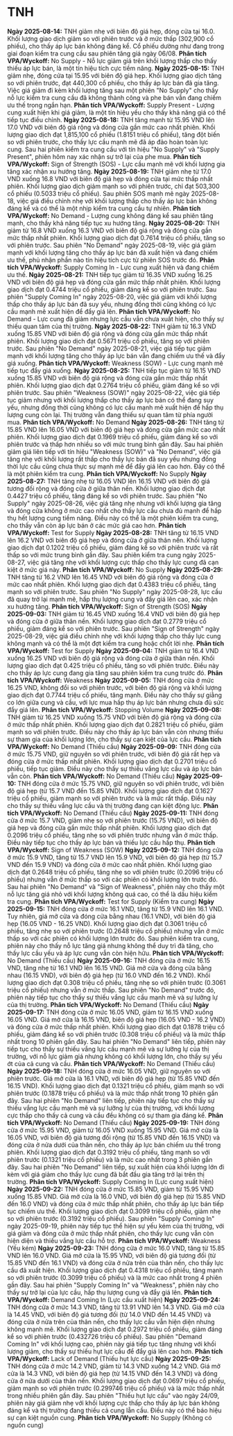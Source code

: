 # TNH

**Ngày 2025-08-14:** TNH giảm nhẹ với biên độ giá hẹp, đóng cửa tại 16.0. Khối lượng giao dịch giảm so với phiên trước và ở mức thấp (302,900 cổ phiếu), cho thấy áp lực bán không đáng kể. Cổ phiếu dường như đang trong giai đoạn kiểm tra cung cầu sau phiên tăng giá ngày 06/08. **Phân tích VPA/Wyckoff:** No Supply - Nỗ lực giảm giá trên khối lượng thấp cho thấy thiếu áp lực bán, là một tín hiệu tích cực tiềm năng.
**Ngày 2025-08-15:** TNH giảm nhẹ, đóng cửa tại 15.95 với biên độ giá hẹp. Khối lượng giao dịch tăng so với phiên trước, đạt 440,300 cổ phiếu, cho thấy áp lực bán đã gia tăng. Việc giá giảm đi kèm khối lượng tăng sau một phiên "No Supply" cho thấy nỗ lực kiểm tra cung cầu đã không thành công và phe bán vẫn đang chiếm ưu thế trong ngắn hạn. **Phân tích VPA/Wyckoff:** Supply Present - Lượng cung xuất hiện khi giá giảm, là một tín hiệu yếu cho thấy khả năng giá có thể tiếp tục điều chỉnh.
**Ngày 2025-08-18:** TNH tăng mạnh từ 15.95 VND lên 17.0 VND với biên độ giá rộng và đóng cửa gần mức cao nhất phiên. Khối lượng giao dịch đạt 1,815,100 cổ phiếu (1.8151 triệu cổ phiếu), tăng đột biến so với phiên trước, cho thấy lực cầu mạnh mẽ đã áp đảo hoàn toàn lực cung. Sau hai phiên kiểm tra cung cầu với tín hiệu "No Supply" và "Supply Present", phiên hôm nay xác nhận sự trở lại của phe mua. **Phân tích VPA/Wyckoff:** Sign of Strength (SOS) - Lực cầu mạnh mẽ với khối lượng gia tăng xác nhận xu hướng tăng.
**Ngày 2025-08-19:** TNH giảm nhẹ từ 17.0 VND xuống 16.8 VND với biên độ giá hẹp và đóng cửa tại mức thấp nhất phiên. Khối lượng giao dịch giảm mạnh so với phiên trước, chỉ đạt 503,300 cổ phiếu (0.5033 triệu cổ phiếu). Sau phiên SOS mạnh mẽ ngày 2025-08-18, việc giá điều chỉnh nhẹ với khối lượng thấp cho thấy áp lực bán không đáng kể và có thể là một nhịp kiểm tra cung cầu tự nhiên. **Phân tích VPA/Wyckoff:** No Demand - Lượng cung không đáng kể sau phiên tăng mạnh, cho thấy khả năng tiếp tục xu hướng tăng.
**Ngày 2025-08-20:** TNH giảm từ 16.8 VND xuống 16.3 VND với biên độ giá rộng và đóng cửa gần mức thấp nhất phiên. Khối lượng giao dịch đạt 0.7614 triệu cổ phiếu, tăng so với phiên trước. Sau phiên "No Demand" ngày 2025-08-19, việc giá giảm mạnh với khối lượng tăng cho thấy áp lực bán đã xuất hiện và đang chiếm ưu thế, phủ nhận phần nào tín hiệu tích cực từ phiên SOS trước đó. **Phân tích VPA/Wyckoff:** Supply Coming In - Lực cung xuất hiện và đang chiếm ưu thế.
**Ngày 2025-08-21:** TNH tiếp tục giảm từ 16.35 VND xuống 16.25 VND với biên độ giá hẹp và đóng cửa gần mức thấp nhất phiên. Khối lượng giao dịch đạt 0.4744 triệu cổ phiếu, giảm đáng kể so với phiên trước. Sau phiên "Supply Coming In" ngày 2025-08-20, việc giá giảm với khối lượng thấp cho thấy áp lực bán đã suy yếu, nhưng đồng thời cũng không có lực cầu mạnh mẽ xuất hiện để đẩy giá lên. **Phân tích VPA/Wyckoff:** No Demand - Lực cung đã giảm nhưng lực cầu vẫn chưa xuất hiện, cho thấy sự thiếu quan tâm của thị trường.
**Ngày 2025-08-22:** TNH giảm từ 16.3 VND xuống 15.85 VND với biên độ giá rộng và đóng cửa gần mức thấp nhất phiên. Khối lượng giao dịch đạt 0.5671 triệu cổ phiếu, tăng so với phiên trước. Sau phiên "No Demand" ngày 2025-08-21, việc giá tiếp tục giảm mạnh với khối lượng tăng cho thấy áp lực bán vẫn đang chiếm ưu thế và đẩy giá xuống. **Phân tích VPA/Wyckoff:** Weakness (SOW) - Lực cung mạnh mẽ tiếp tục đẩy giá xuống.
**Ngày 2025-08-25:** TNH tiếp tục giảm từ 16.15 VND xuống 15.85 VND với biên độ giá rộng và đóng cửa gần mức thấp nhất phiên. Khối lượng giao dịch đạt 0.2764 triệu cổ phiếu, giảm đáng kể so với phiên trước. Sau phiên "Weakness (SOW)" ngày 2025-08-22, việc giá tiếp tục giảm nhưng với khối lượng thấp cho thấy áp lực bán có thể đang suy yếu, nhưng đồng thời cũng không có lực cầu mạnh mẽ xuất hiện để hấp thụ lượng cung còn lại. Thị trường vẫn đang thiếu sự quan tâm từ phía người mua. **Phân tích VPA/Wyckoff:** No Demand
**Ngày 2025-08-26:** TNH tăng từ 15.85 VND lên 16.05 VND với biên độ giá hẹp và đóng cửa gần mức cao nhất phiên. Khối lượng giao dịch đạt 0.1969 triệu cổ phiếu, giảm đáng kể so với phiên trước và thấp hơn nhiều so với mức trung bình gần đây. Sau hai phiên giảm giá liên tiếp với tín hiệu "Weakness (SOW)" và "No Demand", việc giá tăng nhẹ với khối lượng rất thấp cho thấy lực bán đã suy yếu nhưng đồng thời lực cầu cũng chưa thực sự mạnh mẽ để đẩy giá lên cao hơn. Đây có thể là một phiên kiểm tra cung. **Phân tích VPA/Wyckoff:** No Supply
**Ngày 2025-08-27:** TNH tăng nhẹ từ 16.05 VND lên 16.15 VND với biên độ giá tương đối rộng và đóng cửa ở giữa thân nến. Khối lượng giao dịch đạt 0.4427 triệu cổ phiếu, tăng đáng kể so với phiên trước. Sau phiên "No Supply" ngày 2025-08-26, việc giá tăng nhẹ nhưng với khối lượng gia tăng và đóng cửa không ở mức cao nhất cho thấy lực cầu chưa đủ mạnh để hấp thụ hết lượng cung tiềm năng. Điều này có thể là một phiên kiểm tra cung, cho thấy vẫn còn áp lực bán ở các mức giá cao hơn. **Phân tích VPA/Wyckoff:** Test for Supply
**Ngày 2025-08-28:** TNH tăng từ 16.15 VND lên 16.2 VND với biên độ giá hẹp và đóng cửa ở giữa thân nến. Khối lượng giao dịch đạt 0.1202 triệu cổ phiếu, giảm đáng kể so với phiên trước và rất thấp so với mức trung bình gần đây. Sau phiên kiểm tra cung ngày 2025-08-27, việc giá tăng nhẹ với khối lượng cực thấp cho thấy lực cung đã cạn kiệt ở mức giá này. **Phân tích VPA/Wyckoff:** No Supply
**Ngày 2025-08-29:** TNH tăng từ 16.2 VND lên 16.45 VND với biên độ giá rộng và đóng cửa ở mức cao nhất phiên. Khối lượng giao dịch đạt 0.4383 triệu cổ phiếu, tăng mạnh so với phiên trước. Sau phiên "No Supply" ngày 2025-08-28, lực cầu đã quay trở lại mạnh mẽ, hấp thụ lượng cung và đẩy giá lên cao, xác nhận xu hướng tăng. **Phân tích VPA/Wyckoff:** Sign of Strength (SOS)
**Ngày 2025-09-03:** TNH giảm từ 16.45 VND xuống 16.4 VND với biên độ giá hẹp và đóng cửa ở giữa thân nến. Khối lượng giao dịch đạt 0.2779 triệu cổ phiếu, giảm đáng kể so với phiên trước. Sau phiên "Sign of Strength" ngày 2025-08-29, việc giá điều chỉnh nhẹ với khối lượng thấp cho thấy lực cung không mạnh và có thể là một đợt kiểm tra cung hoặc chốt lời nhẹ. **Phân tích VPA/Wyckoff:** Test for Supply
**Ngày 2025-09-04:** TNH giảm từ 16.4 VND xuống 16.25 VND với biên độ giá rộng và đóng cửa ở giữa thân nến. Khối lượng giao dịch đạt 0.425 triệu cổ phiếu, tăng so với phiên trước. Điều này cho thấy áp lực cung đang gia tăng sau phiên kiểm tra cung trước đó. **Phân tích VPA/Wyckoff:** Weakness
**Ngày 2025-09-05:** TNH đóng cửa ở mức 16.25 VND, không đổi so với phiên trước, với biên độ giá rộng và khối lượng giao dịch đạt 0.7744 triệu cổ phiếu, tăng mạnh. Điều này cho thấy sự giằng co lớn giữa cung và cầu, với lực mua hấp thụ áp lực bán nhưng chưa đủ sức đẩy giá lên. **Phân tích VPA/Wyckoff:** Stopping Volume
**Ngày 2025-09-08:** TNH giảm từ 16.25 VND xuống 15.75 VND với biên độ giá rộng và đóng cửa ở mức thấp nhất phiên. Khối lượng giao dịch đạt 0.2821 triệu cổ phiếu, giảm mạnh so với phiên trước. Điều này cho thấy áp lực bán vẫn còn nhưng thiếu sự tham gia của khối lượng lớn, cho thấy sự cạn kiệt của lực cầu. **Phân tích VPA/Wyckoff:** No Demand (Thiếu cầu)
**Ngày 2025-09-09:** TNH đóng cửa ở mức 15.75 VND, giữ nguyên so với phiên trước, với biên độ giá rất hẹp và đóng cửa ở mức thấp nhất phiên. Khối lượng giao dịch đạt 0.2701 triệu cổ phiếu, tiếp tục giảm. Điều này cho thấy sự thiếu vắng lực cầu và áp lực bán vẫn còn. **Phân tích VPA/Wyckoff:** No Demand (Thiếu cầu)
**Ngày 2025-09-10:** TNH đóng cửa ở mức 15.75 VND, giữ nguyên so với phiên trước, với biên độ giá hẹp (từ 15.7 VND đến 15.85 VND). Khối lượng giao dịch đạt 0.1627 triệu cổ phiếu, giảm mạnh so với phiên trước và là mức rất thấp. Điều này cho thấy sự thiếu vắng lực cầu và thị trường đang cạn kiệt động lực. **Phân tích VPA/Wyckoff:** No Demand (Thiếu cầu)
**Ngày 2025-09-11:** TNH đóng cửa ở mức 15.7 VND, giảm nhẹ so với phiên trước (15.75 VND), với biên độ giá hẹp và đóng cửa gần mức thấp nhất phiên. Khối lượng giao dịch đạt 0.2096 triệu cổ phiếu, tăng nhẹ so với phiên trước nhưng vẫn ở mức thấp. Điều này tiếp tục cho thấy áp lực bán và thiếu lực cầu hấp thụ. **Phân tích VPA/Wyckoff:** Sign of Weakness (SOW)
**Ngày 2025-09-12:** TNH đóng cửa ở mức 15.9 VND, tăng từ 15.7 VND lên 15.9 VND, với biên độ giá hẹp (từ 15.7 VND đến 15.9 VND) và đóng cửa ở mức cao nhất phiên. Khối lượng giao dịch đạt 0.2648 triệu cổ phiếu, tăng nhẹ so với phiên trước (0.2096 triệu cổ phiếu) nhưng vẫn ở mức thấp so với các phiên có khối lượng lớn trước đó. Sau hai phiên "No Demand" và "Sign of Weakness", phiên này cho thấy một nỗ lực tăng giá nhỏ với khối lượng không quá cao, có thể là dấu hiệu kiểm tra cung. **Phân tích VPA/Wyckoff:** Test for Supply (Kiểm tra cung)
**Ngày 2025-09-15:** TNH đóng cửa ở mức 16.1 VND, tăng từ 15.9 VND lên 16.1 VND. Tuy nhiên, giá mở cửa và đóng cửa bằng nhau (16.1 VND), với biên độ giá hẹp (16.05 VND - 16.25 VND). Khối lượng giao dịch đạt 0.3061 triệu cổ phiếu, tăng nhẹ so với phiên trước (0.2648 triệu cổ phiếu) nhưng vẫn ở mức thấp so với các phiên có khối lượng lớn trước đó. Sau phiên kiểm tra cung, phiên này cho thấy nỗ lực tăng giá nhưng không thể duy trì đà tăng, cho thấy lực cầu yếu và áp lực cung vẫn còn hiện hữu. **Phân tích VPA/Wyckoff:** No Demand (Thiếu cầu)
**Ngày 2025-09-16:** TNH đóng cửa ở mức 16.15 VND, tăng nhẹ từ 16.1 VND lên 16.15 VND. Giá mở cửa và đóng cửa bằng nhau (16.15 VND), với biên độ giá hẹp (từ 16.0 VND đến 16.2 VND). Khối lượng giao dịch đạt 0.308 triệu cổ phiếu, tăng nhẹ so với phiên trước (0.3061 triệu cổ phiếu) nhưng vẫn ở mức thấp. Sau phiên "No Demand" trước đó, phiên này tiếp tục cho thấy sự thiếu vắng lực cầu mạnh mẽ và sự lưỡng lự của thị trường. **Phân tích VPA/Wyckoff:** No Demand (Thiếu cầu)
**Ngày 2025-09-17:** TNH đóng cửa ở mức 16.05 VND, giảm từ 16.15 VND xuống 16.05 VND. Giá mở cửa là 16.15 VND, biên độ giá hẹp (16.05 VND - 16.2 VND) và đóng cửa ở mức thấp nhất phiên. Khối lượng giao dịch đạt 0.1878 triệu cổ phiếu, giảm đáng kể so với phiên trước (0.308 triệu cổ phiếu) và là mức thấp nhất trong 10 phiên gần đây. Sau hai phiên "No Demand" liên tiếp, phiên này tiếp tục cho thấy sự thiếu vắng lực cầu mạnh mẽ và sự lưỡng lự của thị trường, với nỗ lực giảm giá nhưng không có khối lượng lớn, cho thấy sự yếu ớt của cả cung và cầu. **Phân tích VPA/Wyckoff:** No Demand (Thiếu cầu)
**Ngày 2025-09-18:** TNH đóng cửa ở mức 16.05 VND, giữ nguyên so với phiên trước. Giá mở cửa là 16.1 VND, với biên độ giá hẹp (từ 15.85 VND đến 16.15 VND). Khối lượng giao dịch đạt 0.1321 triệu cổ phiếu, giảm mạnh so với phiên trước (0.1878 triệu cổ phiếu) và là mức thấp nhất trong 10 phiên gần đây. Sau hai phiên "No Demand" liên tiếp, phiên này tiếp tục cho thấy sự thiếu vắng lực cầu mạnh mẽ và sự lưỡng lự của thị trường, với khối lượng cực thấp cho thấy cả cung và cầu đều không có sự tham gia đáng kể. **Phân tích VPA/Wyckoff:** No Demand (Thiếu cầu)
**Ngày 2025-09-19:** TNH đóng cửa ở mức 15.95 VND, giảm từ 16.05 VND xuống 15.95 VND. Giá mở cửa là 16.05 VND, với biên độ giá tương đối rộng (từ 15.85 VND đến 16.15 VND) và đóng cửa ở nửa dưới của thân nến, cho thấy áp lực bán chiếm ưu thế trong phiên. Khối lượng giao dịch đạt 0.3192 triệu cổ phiếu, tăng mạnh so với phiên trước (0.1321 triệu cổ phiếu) và là mức cao nhất trong 3 phiên gần đây. Sau hai phiên "No Demand" liên tiếp, sự xuất hiện của khối lượng lớn đi kèm với giá giảm cho thấy lực cung đã bắt đầu gia tăng trở lại trên thị trường. **Phân tích VPA/Wyckoff:** Supply Coming In (Lực cung xuất hiện)
**Ngày 2025-09-22:** TNH đóng cửa ở mức 15.85 VND, giảm từ 15.95 VND xuống 15.85 VND. Giá mở cửa là 16.0 VND, với biên độ giá hẹp (từ 15.85 VND đến 16.0 VND) và đóng cửa ở mức thấp nhất phiên, cho thấy áp lực bán tiếp tục chiếm ưu thế. Khối lượng giao dịch đạt 0.3099 triệu cổ phiếu, giảm nhẹ so với phiên trước (0.3192 triệu cổ phiếu). Sau phiên "Supply Coming In" ngày 2025-09-19, phiên này tiếp tục thể hiện sự yếu kém của thị trường, với giá giảm và đóng cửa ở mức thấp nhất phiên, cho thấy lực cung vẫn còn hiện diện và thiếu vắng lực cầu hỗ trợ. **Phân tích VPA/Wyckoff:** Weakness (Yếu kém)
**Ngày 2025-09-23:** TNH đóng cửa ở mức 16.0 VND, tăng từ 15.85 VND lên 16.0 VND. Giá mở cửa là 15.95 VND, với biên độ giá tương đối (từ 15.85 VND đến 16.1 VND) và đóng cửa ở nửa trên của thân nến, cho thấy lực cầu đã xuất hiện. Khối lượng giao dịch đạt 0.4318 triệu cổ phiếu, tăng mạnh so với phiên trước (0.3099 triệu cổ phiếu) và là mức cao nhất trong 4 phiên gần đây. Sau hai phiên "Supply Coming In" và "Weakness", phiên này cho thấy sự trở lại của lực cầu, hấp thụ lượng cung và đẩy giá lên. **Phân tích VPA/Wyckoff:** Demand Coming In (Lực cầu xuất hiện)
**Ngày 2025-09-24:** TNH đóng cửa ở mức 14.3 VND, tăng từ 13.91 VND lên 14.3 VND. Giá mở cửa là 14.45 VND, với biên độ giá tương đối (từ 14.0 VND đến 14.45 VND) và đóng cửa ở nửa trên của thân nến, cho thấy lực cầu vẫn hiện diện nhưng không mạnh mẽ. Khối lượng giao dịch đạt 0.2972 triệu cổ phiếu, giảm đáng kể so với phiên trước (0.432726 triệu cổ phiếu). Sau phiên "Demand Coming In" với khối lượng cao, phiên này giá tiếp tục tăng nhưng với khối lượng giảm, cho thấy sự thiếu hụt lực cầu để đẩy giá lên cao hơn. **Phân tích VPA/Wyckoff:** Lack of Demand (Thiếu hụt lực cầu)
**Ngày 2025-09-25:** TNH đóng cửa ở mức 14.2 VND, giảm từ 14.3 VND xuống 14.2 VND. Giá mở cửa là 14.3 VND, với biên độ giá hẹp (từ 14.15 VND đến 14.3 VND) và đóng cửa ở nửa dưới của thân nến. Khối lượng giao dịch đạt 0.0697 triệu cổ phiếu, giảm mạnh so với phiên trước (0.299746 triệu cổ phiếu) và là mức thấp nhất trong nhiều phiên gần đây. Sau phiên "Thiếu hụt lực cầu" vào ngày 24/09, phiên này giá giảm nhẹ với khối lượng cực thấp cho thấy áp lực bán không đáng kể và thị trường đang thiếu cả cung lẫn cầu. Điều này có thể báo hiệu sự cạn kiệt nguồn cung. **Phân tích VPA/Wyckoff:** No Supply (Không có nguồn cung)
